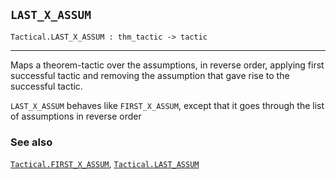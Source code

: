 ## `LAST_X_ASSUM`

``` hol4
Tactical.LAST_X_ASSUM : thm_tactic -> tactic
```

------------------------------------------------------------------------

Maps a theorem-tactic over the assumptions, in reverse order, applying
first successful tactic and removing the assumption that gave rise to
the successful tactic.

`LAST_X_ASSUM` behaves like `FIRST_X_ASSUM`, except that it goes through
the list of assumptions in reverse order

### See also

[`Tactical.FIRST_X_ASSUM`](#Tactical.FIRST_X_ASSUM),
[`Tactical.LAST_ASSUM`](#Tactical.LAST_ASSUM)
